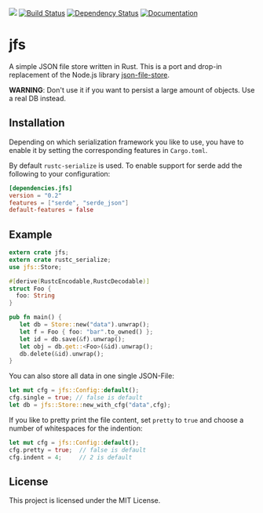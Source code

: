 [![](http://meritbadge.herokuapp.com/jfs)](https://crates.io/crates/jfs)
[![Build Status](https://travis-ci.org/flosse/rust-json-file-store.svg?branch=master)](https://travis-ci.org/flosse/rust-json-file-store)
[![Dependency Status](https://dependencyci.com/github/flosse/rust-json-file-store/badge)](https://dependencyci.com/github/flosse/rust-json-file-store)
[![Documentation](https://img.shields.io/badge/api-rustdoc-blue.svg)](https://docs.rs/crate/jfs/)

# jfs

A simple JSON file store written in Rust.
This is a port and drop-in replacement of the Node.js library
[json-file-store](https://github.com/flosse/json-file-store/).

**WARNING**:
Don't use it if you want to persist a large amount of objects.
Use a real DB instead.

## Installation

Depending on which serialization framework you like to use,
you have to enable it by setting the corresponding features
in `Cargo.toml`.

By default `rustc-serialize` is used. To enable support for serde
add the following to your configuration:


```toml
[dependencies.jfs]
version = "0.2"
features = ["serde", "serde_json"]
default-features = false
```

## Example

```rust
extern crate jfs;
extern crate rustc_serialize;
use jfs::Store;

#[derive(RustcEncodable,RustcDecodable)]
struct Foo {
  foo: String
}

pub fn main() {
   let db = Store::new("data").unwrap();
   let f = Foo { foo: "bar".to_owned() };
   let id = db.save(&f).unwrap();
   let obj = db.get::<Foo>(&id).unwrap();
   db.delete(&id).unwrap();
}
```

You can also store all data in one single JSON-File:

```rust
let mut cfg = jfs::Config::default();
cfg.single = true; // false is default
let db = jfs::Store::new_with_cfg("data",cfg);
```

If you like to pretty print the file content, set `pretty` to `true`
and choose a number of whitespaces for the indention:

```rust
let mut cfg = jfs::Config::default();
cfg.pretty = true;  // false is default
cfg.indent = 4;     // 2 is default
```

## License

This project is licensed under the MIT License.

